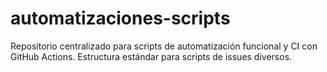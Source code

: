 # automatizaciones-scripts
Repositorio centralizado para scripts de automatización funcional y CI con GitHub Actions. Estructura estándar para scripts de issues diversos.
